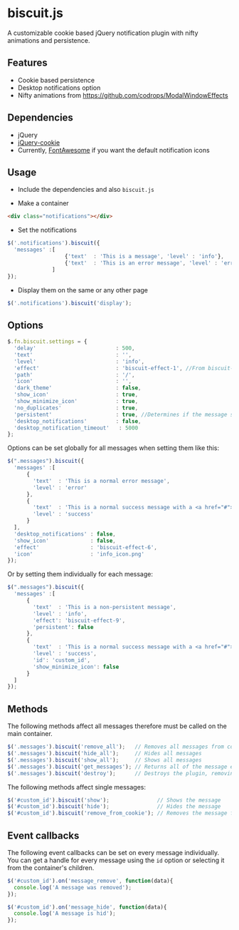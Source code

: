 # biscuit.js
A customizable cookie based jQuery notification plugin with nifty animations and persistence.

## Features
- Cookie based persistence
- Desktop notifications option
- Nifty animations from https://github.com/codrops/ModalWindowEffects

## Dependencies
- jQuery
- [jQuery-cookie](https://github.com/carhartl/jquery-cookie)
- Currently, [FontAwesome](http://fortawesome.github.io/Font-Awesome/) if you want the default notification icons

## Usage

- Include the dependencies and also `biscuit.js`

- Make a container
```html
<div class="notifications"></div>
```

- Set the notifications
```javascript
$('.notifications').biscuit({
  'messages' :[
                  {'text'  : 'This is a message', 'level' : 'info'},
                  {'text'  : 'This is an error message', 'level' : 'error'}
              ]
});
```

- Display them on the same or any other page
```javascript
$('.notifications').biscuit('display');
```

## Options
```javascript
$.fn.biscuit.settings = {
  'delay'                         : 500,
  'text'                          : '',
  'level'                         : 'info',
  'effect'                        : 'biscuit-effect-1', //From biscuit-effect-1 to biscuit-effect-19 are available
  'path'                          : '/',
  'icon'                          : '',
  'dark_theme'                    : false,
  'show_icon'                     : true,
  'show_minimize_icon'            : true,
  'no_duplicates'                 : true,
  'persistent'                    : true, //Determines if the message should be persistent across pages
  'desktop_notifications'         : false,
  'desktop_notification_timeout'   : 5000
};
```

Options can be set globally for all messages when setting them like this:

```javascript
$(".messages").biscuit({
  'messages' :[
      {
        'text'  : 'This is a normal error message',
        'level' : 'error'
      },
      {
        'text'  : 'This is a normal success message with a <a href="#">link</a>',
        'level' : 'success'
      }
  ],
  'desktop_notifications' : false,
  'show_icon'             : false,
  'effect'                : 'biscuit-effect-6',
  'icon'                  : 'info_icon.png'
});
```

Or by setting them individually for each message:

```javascript
$(".messages").biscuit({
  'messages' :[
      {
        'text'  : 'This is a non-persistent message',
        'level' : 'info',
        'effect': 'biscuit-effect-9',
        'persistent': false
      },
      {
        'text'  : 'This is a normal success message with a <a href="#">link</a>',
        'level' : 'success',
        'id': 'custom_id',
        'show_minimize_icon': false
      }
  ]
});
```

## Methods

The following methods affect all messages therefore must be called on the main container.

```javascript
$('.messages').biscuit('remove_all');   // Removes all messages from cookie and display
$('.messages').biscuit('hide_all');     // Hides all messages
$('.messages').biscuit('show_all');     // Shows all messages
$('.messages').biscuit('get_messages'); // Returns all of the message elements in the main container
$('.messages').biscuit('destroy');      // Destroys the plugin, removing it from data elements
```

The following methods affect single messages:

```javascript
$('#custom_id').biscuit('show');               // Shows the message
$('#custom_id').biscuit('hide');               // Hides the message
$('#custom_id').biscuit('remove_from_cookie'); // Removes the message from cookie but keeps in display
```

## Event callbacks

The following event callbacks can be set on every message individually. You can get a handle for every message using the `id` option or selecting it from the container's children.

```javascript
$('#custom_id').on('message_remove', function(data){
  console.log('A message was removed');
});

$('#custom_id').on('message_hide', function(data){
  console.log('A message is hid');
});
```
